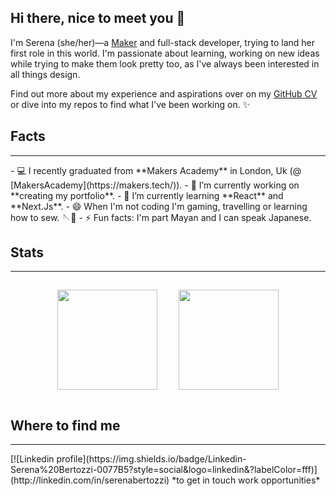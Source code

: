 ## Hi there, nice to meet you 👋 

I'm Serena (she/her)—a [Maker](https://makers.tech/) and full-stack developer, trying to land her first role in this world. 
I'm passionate about learning, working on new ideas while trying to make them look pretty too, as I've always been interested in all things design.

Find out more about my experience and aspirations over on my [GitHub CV](https://github.com/serenabertozzi/cv) or dive into my repos to find what I've been working on. ✨

## Facts
<hr>
- 💻 I recently graduated from **Makers Academy** in London, Uk (@ [MakersAcademy](https://makers.tech/)).
- 🔭 I’m currently working on **creating my portfolio**.
- 🌱 I’m currently learning **React** and **Next.Js**.
- 😄 When I'm not coding I'm gaming, travelling or learning how to sew. 🪡🧵
- ⚡ Fun facts: I'm part Mayan and I can speak Japanese.

## Stats
<hr>

<p align="center">
  <img height="160px" style="padding: 15px;" src="https://github-readme-stats.vercel.app/api?username=serenabertozzi&show_icons=true&theme=tokyonight" />  
  <img height="160px" style="padding: 15px;" src="https://github-readme-stats.vercel.app/api/top-langs/?username=serenabertozzi&layout=compact&theme=tokyonight" />
</p>

## Where to find me
<hr>
[![Linkedin profile](https://img.shields.io/badge/Linkedin-Serena%20Bertozzi-0077B5?style=social&logo=linkedin&?labelColor=fff)](http://linkedin.com/in/serenabertozzi) *to get in touch work opportunities*
